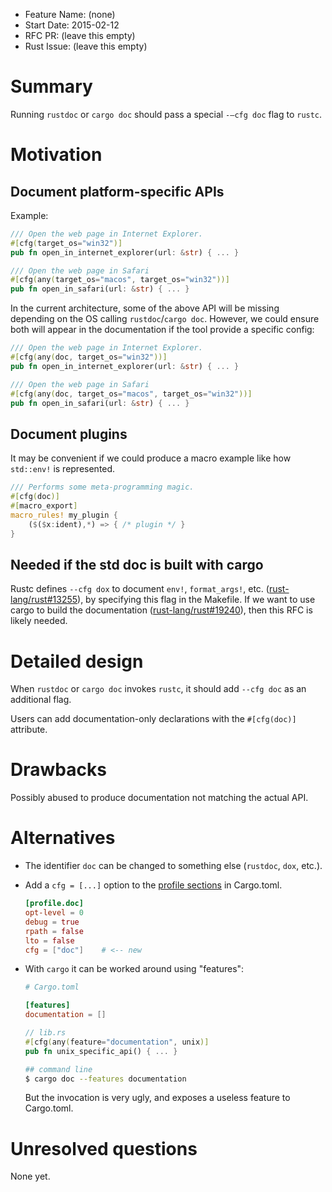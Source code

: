 - Feature Name: (none)
- Start Date: 2015-02-12
- RFC PR: (leave this empty)
- Rust Issue: (leave this empty)

# Summary

Running `rustdoc` or `cargo doc` should pass a special `-–cfg doc` flag to `rustc`.

# Motivation

## Document platform-specific APIs

Example:

```rust
/// Open the web page in Internet Explorer.
#[cfg(target_os="win32")]
pub fn open_in_internet_explorer(url: &str) { ... }

/// Open the web page in Safari
#[cfg(any(target_os="macos", target_os="win32"))]
pub fn open_in_safari(url: &str) { ... }
```

In the current architecture, some of the above API will be missing depending on the OS calling `rustdoc`/`cargo doc`. However, we could ensure both will appear in the documentation if the tool provide a specific config:

```rust
/// Open the web page in Internet Explorer.
#[cfg(any(doc, target_os="win32"))]
pub fn open_in_internet_explorer(url: &str) { ... }

/// Open the web page in Safari
#[cfg(any(doc, target_os="macos", target_os="win32"))]
pub fn open_in_safari(url: &str) { ... }
```

## Document plugins

It may be convenient if we could produce a macro example like how `std::env!` is represented.

```rust
/// Performs some meta-programming magic.
#[cfg(doc)]
#[macro_export]
macro_rules! my_plugin {
    ($($x:ident),*) => { /* plugin */ }
}
```

## Needed if the std doc is built with cargo

Rustc defines `--cfg dox` to document `env!`, `format_args!`, etc. ([rust-lang/rust#13255](https://github.com/rust-lang/rust/pull/13255)), by specifying this flag in the Makefile. If we want to use cargo to build the documentation ([rust-lang/rust#19240](https://github.com/rust-lang/rust/issues/19240)), then this RFC is likely needed.

# Detailed design

When `rustdoc` or `cargo doc` invokes `rustc`, it should add `--cfg doc` as an additional flag.

Users can add documentation-only declarations with the `#[cfg(doc)]` attribute.

# Drawbacks

Possibly abused to produce documentation not matching the actual API.

# Alternatives

* The identifier `doc` can be changed to something else (`rustdoc`, `dox`, etc.).

* Add a `cfg = [...]` option to the [profile sections](http://doc.crates.io/manifest.html#the-%5Bprofile.*%5D-sections) in Cargo.toml.

    ```toml
    [profile.doc]
    opt-level = 0
    debug = true
    rpath = false
    lto = false
    cfg = ["doc"]    # <-- new
    ```

* With `cargo` it can be worked around using "features":

    ```toml
    # Cargo.toml

    [features]
    documentation = []
    ```

    ```rust
    // lib.rs
    #[cfg(any(feature="documentation", unix)]
    pub fn unix_specific_api() { ... }
    ```

    ```sh
    ## command line
    $ cargo doc --features documentation
    ```

    But the invocation is very ugly, and exposes a useless feature to Cargo.toml.

# Unresolved questions

None yet.

